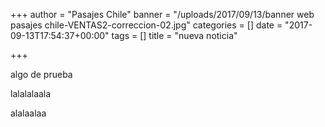 +++
author = "Pasajes Chile"
banner = "/uploads/2017/09/13/banner web pasajes chile-VENTAS2-correccion-02.jpg"
categories = []
date = "2017-09-13T17:54:37+00:00"
tags = []
title = "nueva noticia"

+++


algo de prueba

lalalalaala

alalaalaa

